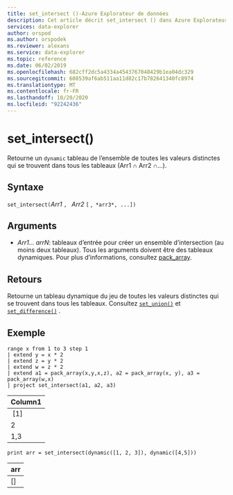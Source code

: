```yaml
---
title: set_intersect ()-Azure Explorateur de données
description: Cet article décrit set_intersect () dans Azure Explorateur de données.
services: data-explorer
author: orspod
ms.author: orspodek
ms.reviewer: alexans
ms.service: data-explorer
ms.topic: reference
ms.date: 06/02/2019
ms.openlocfilehash: 682cff2dc5a4334a4543767048429b1ea04dc329
ms.sourcegitcommit: 608539af6ab511aa11d82c17b782641340fc8974
ms.translationtype: MT
ms.contentlocale: fr-FR
ms.lasthandoff: 10/20/2020
ms.locfileid: "92242436"
---
```

# <a name="set_intersect"></a>set_intersect()

Retourne un `dynamic` tableau de l’ensemble de toutes les valeurs distinctes qui se trouvent dans tous les tableaux (Arr1 ∩ Arr2 ∩...).

## <a name="syntax"></a>Syntaxe

`set_intersect(`*Arr1* `, ` *Arr2* `[` ,` *arr3*, ...])`

## <a name="arguments"></a>Arguments

* *Arr1... arrN*: tableaux d’entrée pour créer un ensemble d’intersection (au moins deux tableaux). Tous les arguments doivent être des tableaux dynamiques. Pour plus d’informations, consultez [pack_array](packarrayfunction.md). 

## <a name="returns"></a>Retours

Retourne un tableau dynamique du jeu de toutes les valeurs distinctes qui se trouvent dans tous les tableaux. Consultez [`set_union()`](setunionfunction.md) et [`set_difference()`](setdifferencefunction.md) .

## <a name="example"></a>Exemple

<!-- csl: https://help.kusto.windows.net:443/Samples -->
```kusto
range x from 1 to 3 step 1
| extend y = x * 2
| extend z = y * 2
| extend w = z * 2
| extend a1 = pack_array(x,y,x,z), a2 = pack_array(x, y), a3 = pack_array(w,x)
| project set_intersect(a1, a2, a3)
```

|Column1|
|---|
| [1]|
|2|
|1,3|

<!-- csl: https://help.kusto.windows.net:443/Samples -->
```kusto
print arr = set_intersect(dynamic([1, 2, 3]), dynamic([4,5]))
```

|arr|
|---|
|[]|
